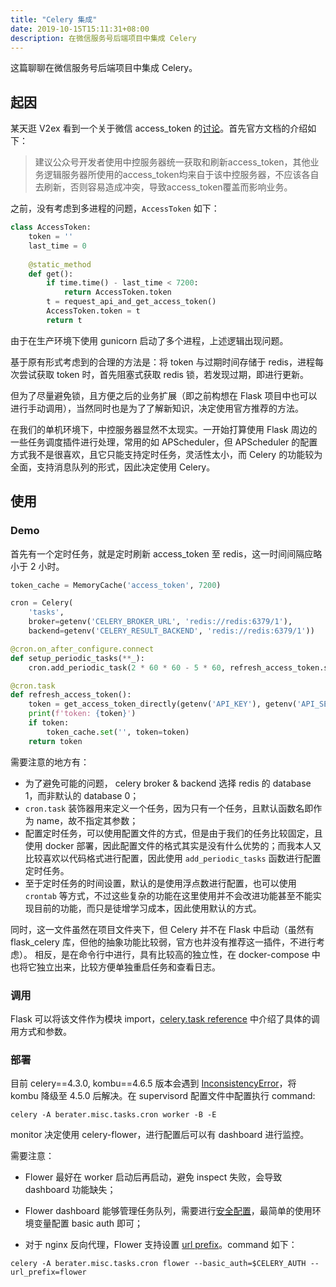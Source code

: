 ```yaml
---
title: "Celery 集成"
date: 2019-10-15T15:11:31+08:00
description: 在微信服务号后端项目中集成 Celery
---
```


这篇聊聊在微信服务号后端项目中集成 Celery。

## 起因

某天逛 V2ex 看到一个关于微信 access_token 的[讨论](https://www.v2ex.com/t/609041)。首先官方文档的介绍如下：

>建议公众号开发者使用中控服务器统一获取和刷新access_token，其他业务逻辑服务器所使用的access_token均来自于该中控服务器，不应该各自去刷新，否则容易造成冲突，导致access_token覆盖而影响业务。

之前，没有考虑到多进程的问题，`AccessToken` 如下：

```python
class AccessToken:
    token = ''
    last_time = 0
    
    @static_method
    def get():
        if time.time() - last_time < 7200:
            return AccessToken.token
        t = request_api_and_get_access_token()
        AccessToken.token = t
        return t
```

由于在生产环境下使用 gunicorn 启动了多个进程，上述逻辑出现问题。

基于原有形式考虑到的合理的方法是：将 token 与过期时间存储于 redis，进程每次尝试获取 token 时，首先阻塞式获取 redis 锁，若发现过期，即进行更新。

但为了尽量避免锁，且方便之后的业务扩展（即之前构想在 Flask 项目中也可以进行手动调用），当然同时也是为了了解新知识，决定使用官方推荐的方法。

在我们的单机环境下，中控服务器显然不太现实。一开始打算使用 Flask 周边的一些任务调度插件进行处理，常用的如 APScheduler，但 APScheduler 的配置方式我不是很喜欢，且它只能支持定时任务，灵活性太小，而 Celery 的功能较为全面，支持消息队列的形式，因此决定使用 Celery。

## 使用

### Demo

首先有一个定时任务，就是定时刷新 access_token 至 redis，这一时间间隔应略小于 2 小时。

```python
token_cache = MemoryCache('access_token', 7200)

cron = Celery(
    'tasks',
    broker=getenv('CELERY_BROKER_URL', 'redis://redis:6379/1'),
    backend=getenv('CELERY_RESULT_BACKEND', 'redis://redis:6379/1'))

@cron.on_after_configure.connect
def setup_periodic_tasks(**_):
    cron.add_periodic_task(2 * 60 * 60 - 5 * 60, refresh_access_token.s())

@cron.task
def refresh_access_token():
    token = get_access_token_directly(getenv('API_KEY'), getenv('API_SECRET'))
    print(f'token: {token}')
    if token:
        token_cache.set('', token=token)
    return token
```

 需要注意的地方有：

- 为了避免可能的问题， celery broker & backend 选择 redis 的 database 1，而非默认的 database 0；
- `cron.task`  装饰器用来定义一个任务，因为只有一个任务，且默认函数名即作为 name，故不指定其参数；
- 配置定时任务，可以使用配置文件的方式，但是由于我们的任务比较固定，且使用 docker 部署，因此配置文件的格式其实是没有什么优势的；而我本人又比较喜欢以代码格式进行配置，因此使用 `add_periodic_tasks` 函数进行配置定时任务。
- 至于定时任务的时间设置，默认的是使用浮点数进行配置，也可以使用 `crontab` 等方式，不过这些复杂的功能在这里使用并不会改进功能甚至不能实现目前的功能，而只是徒增学习成本，因此使用默认的方式。

同时，这一文件虽然在项目文件夹下，但 Celery 并不在 Flask 中启动（虽然有 flask_celery 库，但他的抽象功能比较弱，官方也并没有推荐这一插件，不进行考虑）。 相反，是在命令行中进行，具有比较高的独立性，在 docker-compose 中也将它独立出来，比较方便单独重启任务和查看日志。

### 调用

Flask 可以将该文件作为模块 import，[celery.task reference](http://docs.celeryproject.org/en/master/reference/celery.app.task.html) 中介绍了具体的调用方式和参数。

### 部署

目前 celery==4.3.0, kombu==4.6.5 版本会遇到 [InconsistencyError](https://github.com/celery/kombu/issues/236)，将 kombu 降级至 4.5.0 后解决。在 supervisord 配置文件中配置执行 command:

```shell
celery -A berater.misc.tasks.cron worker -B -E
```

monitor 决定使用 celery-flower，进行配置后可以有 dashboard 进行监控。

需要注意：

- Flower 最好在 worker 启动后再启动，避免 inspect 失败，会导致 dashboard 功能缺失；
- Flower dashboard 能够管理任务队列，需要进行[安全配置](https://flower.readthedocs.io/en/latest/auth.html)，最简单的使用环境变量配置 basic auth 即可；

- 对于 nginx 反向代理，Flower 支持设置 [url prefix](https://flower.readthedocs.io/en/latest/config.html#url-prefix)。command 如下：

```shell
celery -A berater.misc.tasks.cron flower --basic_auth=$CELERY_AUTH --url_prefix=flower
```

